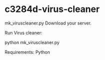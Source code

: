 c3284d-virus-cleaner
====================

mk_viruscleaner.py Download your server.

Run Virus cleaner:

python mk_viruscleaner.py

Requirements: Python